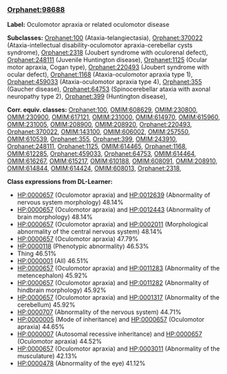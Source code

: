 
### [Orphanet:98688](http://www.orpha.net/ORDO/Orphanet_98688)
**Label:** Oculomotor apraxia or related oculomotor disease

**Subclasses:** [Orphanet:100](http://www.orpha.net/ORDO/Orphanet_100) (Ataxia-telangiectasia), [Orphanet:370022](http://www.orpha.net/ORDO/Orphanet_370022) (Ataxia-intellectual disability-oculomotor apraxia-cerebellar cysts syndrome), [Orphanet:2318](http://www.orpha.net/ORDO/Orphanet_2318) (Joubert syndrome with oculorenal defect), [Orphanet:248111](http://www.orpha.net/ORDO/Orphanet_248111) (Juvenile Huntington disease), [Orphanet:1125](http://www.orpha.net/ORDO/Orphanet_1125) (Ocular motor apraxia, Cogan type), [Orphanet:220493](http://www.orpha.net/ORDO/Orphanet_220493) (Joubert syndrome with ocular defect), [Orphanet:1168](http://www.orpha.net/ORDO/Orphanet_1168) (Ataxia-oculomotor apraxia type 1), [Orphanet:459033](http://www.orpha.net/ORDO/Orphanet_459033) (Ataxia-oculomotor apraxia type 4), [Orphanet:355](http://www.orpha.net/ORDO/Orphanet_355) (Gaucher disease), [Orphanet:64753](http://www.orpha.net/ORDO/Orphanet_64753) (Spinocerebellar ataxia with axonal neuropathy type 2), [Orphanet:399](http://www.orpha.net/ORDO/Orphanet_399) (Huntington disease), 

**Corr. equiv. classes:** [Orphanet:100](http://www.orpha.net/ORDO/Orphanet_100), [OMIM:608629](http://purl.obolibrary.org/obo/OMIM_608629), [OMIM:230800](http://purl.obolibrary.org/obo/OMIM_230800), [OMIM:230900](http://purl.obolibrary.org/obo/OMIM_230900), [OMIM:617121](http://purl.obolibrary.org/obo/OMIM_617121), [OMIM:231000](http://purl.obolibrary.org/obo/OMIM_231000), [OMIM:614970](http://purl.obolibrary.org/obo/OMIM_614970), [OMIM:615960](http://purl.obolibrary.org/obo/OMIM_615960), [OMIM:231005](http://purl.obolibrary.org/obo/OMIM_231005), [OMIM:208900](http://purl.obolibrary.org/obo/OMIM_208900), [OMIM:208920](http://purl.obolibrary.org/obo/OMIM_208920), [Orphanet:220493](http://www.orpha.net/ORDO/Orphanet_220493), [Orphanet:370022](http://www.orpha.net/ORDO/Orphanet_370022), [OMIM:143100](http://purl.obolibrary.org/obo/OMIM_143100), [OMIM:606002](http://purl.obolibrary.org/obo/OMIM_606002), [OMIM:257550](http://purl.obolibrary.org/obo/OMIM_257550), [OMIM:610539](http://purl.obolibrary.org/obo/OMIM_610539), [Orphanet:355](http://www.orpha.net/ORDO/Orphanet_355), [Orphanet:399](http://www.orpha.net/ORDO/Orphanet_399), [OMIM:243910](http://purl.obolibrary.org/obo/OMIM_243910), [Orphanet:248111](http://www.orpha.net/ORDO/Orphanet_248111), [Orphanet:1125](http://www.orpha.net/ORDO/Orphanet_1125), [OMIM:614465](http://purl.obolibrary.org/obo/OMIM_614465), [Orphanet:1168](http://www.orpha.net/ORDO/Orphanet_1168), [OMIM:612285](http://purl.obolibrary.org/obo/OMIM_612285), [Orphanet:459033](http://www.orpha.net/ORDO/Orphanet_459033), [Orphanet:64753](http://www.orpha.net/ORDO/Orphanet_64753), [OMIM:614464](http://purl.obolibrary.org/obo/OMIM_614464), [OMIM:616267](http://purl.obolibrary.org/obo/OMIM_616267), [OMIM:615217](http://purl.obolibrary.org/obo/OMIM_615217), [OMIM:610188](http://purl.obolibrary.org/obo/OMIM_610188), [OMIM:608091](http://purl.obolibrary.org/obo/OMIM_608091), [OMIM:208910](http://purl.obolibrary.org/obo/OMIM_208910), [OMIM:614844](http://purl.obolibrary.org/obo/OMIM_614844), [OMIM:614424](http://purl.obolibrary.org/obo/OMIM_614424), [OMIM:608013](http://purl.obolibrary.org/obo/OMIM_608013), [Orphanet:2318](http://www.orpha.net/ORDO/Orphanet_2318), 

**Class expressions from DL-Learner:**

- [HP:0000657](http://purl.obolibrary.org/obo/HP_0000657) (Oculomotor apraxia) and [HP:0012639](http://purl.obolibrary.org/obo/HP_0012639) (Abnormality of nervous system morphology) 48.14%
- [HP:0000657](http://purl.obolibrary.org/obo/HP_0000657) (Oculomotor apraxia) and [HP:0012443](http://purl.obolibrary.org/obo/HP_0012443) (Abnormality of brain morphology) 48.14%
- [HP:0000657](http://purl.obolibrary.org/obo/HP_0000657) (Oculomotor apraxia) and [HP:0002011](http://purl.obolibrary.org/obo/HP_0002011) (Morphological abnormality of the central nervous system) 48.14%
- [HP:0000657](http://purl.obolibrary.org/obo/HP_0000657) (Oculomotor apraxia) 47.79%
- [HP:0000118](http://purl.obolibrary.org/obo/HP_0000118) (Phenotypic abnormality) 46.53%
- Thing 46.51%
- [HP:0000001](http://purl.obolibrary.org/obo/HP_0000001) (All) 46.51%
- [HP:0000657](http://purl.obolibrary.org/obo/HP_0000657) (Oculomotor apraxia) and [HP:0011283](http://purl.obolibrary.org/obo/HP_0011283) (Abnormality of the metencephalon) 45.92%
- [HP:0000657](http://purl.obolibrary.org/obo/HP_0000657) (Oculomotor apraxia) and [HP:0011282](http://purl.obolibrary.org/obo/HP_0011282) (Abnormality of hindbrain morphology) 45.92%
- [HP:0000657](http://purl.obolibrary.org/obo/HP_0000657) (Oculomotor apraxia) and [HP:0001317](http://purl.obolibrary.org/obo/HP_0001317) (Abnormality of the cerebellum) 45.92%
- [HP:0000707](http://purl.obolibrary.org/obo/HP_0000707) (Abnormality of the nervous system) 44.71%
- [HP:0000005](http://purl.obolibrary.org/obo/HP_0000005) (Mode of inheritance) and [HP:0000657](http://purl.obolibrary.org/obo/HP_0000657) (Oculomotor apraxia) 44.65%
- [HP:0000007](http://purl.obolibrary.org/obo/HP_0000007) (Autosomal recessive inheritance) and [HP:0000657](http://purl.obolibrary.org/obo/HP_0000657) (Oculomotor apraxia) 44.52%
- [HP:0000657](http://purl.obolibrary.org/obo/HP_0000657) (Oculomotor apraxia) and [HP:0003011](http://purl.obolibrary.org/obo/HP_0003011) (Abnormality of the musculature) 42.13%
- [HP:0000478](http://purl.obolibrary.org/obo/HP_0000478) (Abnormality of the eye) 41.12%


